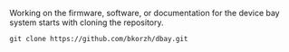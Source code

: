 Working on the firmware, software, or documentation for the device bay system starts with cloning the repository. 

```shell
git clone https://github.com/bkorzh/dbay.git
```




